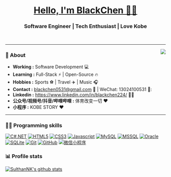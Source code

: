 <h1 align="center"><a href="https://github.com/KobeGigi224">Hello, I'm BlackChen 👨‍💻 </a></h1>

<h3 align="center">   Software Engineer | Tech Enthusiast | Love Kobe  </h3> <br>

--------------------------------------------------------------------------------------------------------------------------------------------------------------------------------

<img align="right" src="https://github-readme-stats.vercel.app/api/top-langs/?username=KobeGigi224&hide_border=true">

### 🤔 About
-  **Working :**  Software Development :computer: 
-  **Learning :** Full-Stack :zap: | Open-Source :fire:	
-  **Hobbies :** Sports ⚽ | Travel :airplane: | Music :headphones: 
-  **Contact :** blackchen0531@gmail.com 📧 | WeChat: 13024100531 📱:
-  **Linkedin :** https://www.linkedin.com/in/blackchen224/ 👨‍💼
-  **公众号/视频号/抖音/哔哩哔哩 :** 体育改变一切 :heart: 
-  **小程序 :** KOBE STORY :heart:
---------------------------------------------------------------------------------------------------------------------------------------------------------------------------------

### 🤝🏻 Programming skills

[![C#.NET](https://img.shields.io/badge/-C%23Net-512BD4?style=flat&logo=.net)](https://github.com/KobeGigi224) 
[![HTML5](https://img.shields.io/badge/-HTML5-E34F26?logo=html5&logoColor=white)](https://github.com/KobeGigi224) 
[![CSS3](https://img.shields.io/badge/-CSS3-1572B6?style=flat&logo=CSS3)](https://github.com/KobeGigi224) 
[![Javascript](https://img.shields.io/badge/Javascript-F7DF1E?logo=Javascript&logoColor=222222)](https://github.com/KobeGigi224) 
[![MySQL](https://img.shields.io/badge/-MySQL-d1ab66?style=flat&logo=mysql&link=https://github.com/KobeGigi224)](https://github.com/KobeGigi224) 
[![MSSQL](https://img.shields.io/badge/-MS%20SQL-orange?style=flat&logo=Microsoft%20SQL%20Server)](https://github.com/KobeGigi224) 
[![Oracle](https://img.shields.io/badge/-Oracle-265A8F?style=flat&logo=Oracle)](https://github.com/KobeGigi224) 
[![SQLite](https://img.shields.io/badge/-SQLite-red?style=flat&logo=SQLite)](https://github.com/KobeGigi224) 
[![Git](https://img.shields.io/badge/-Git-43a047?style=flat&logo=git&link=https://github.com/KobeGigi224)](https://github.com/KobeGigi224) 
[![GitHub](https://img.shields.io/badge/-GitHub-181717?style=flat&logo=github&link=https://github.com/KobeGigi224)](https://github.com/KobeGigi224)
[![微信小程序](https://img.shields.io/badge/miniprogram-07C160?logo=Wechat&logoColor=white)](https://github.com/KobeGigi224) 

### 📊 Profile stats

[![SulthanNK's github stats](https://github-readme-stats.vercel.app/api?username=KobeGigi224&show_icons=true&theme=discord_old_blurple)](https://github.com/cxhhhh/github-readme-stats)
